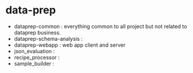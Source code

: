data-prep
=========
* dataprep-common          : everything common to all project but not related to dataprep business.
* dataprep-schema-analysis :
* dataprep-webapp          : web app client and server
* json_evaluation          : 
* recipe_processor         : 
* sample_builder           : 
